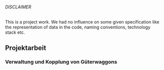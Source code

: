 ###### DISCLAIMER
This is a project work. We had no influence on some given specification
like the representation of data in the code, naming conventions, technology stack etc.

## Projektarbeit


### Verwaltung und Kopplung von Güterwaggons